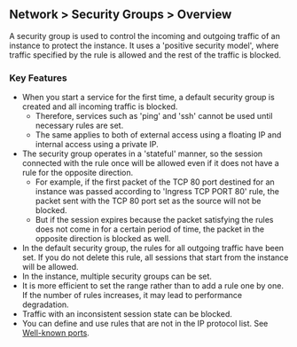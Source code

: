 ## Network > Security Groups > Overview

A security group is used to control the incoming and outgoing traffic of an instance to protect the instance. It uses a 'positive security model', where traffic specified by the rule is allowed and the rest of the traffic is blocked.

### Key Features
- When you start a service for the first time, a default security group is created and all incoming traffic is blocked.
  - Therefore, services such as 'ping' and 'ssh' cannot be used until necessary rules are set.
  - The same applies to both of external access using a floating IP and internal access using a private IP.
- The security group operates in a 'stateful' manner, so the session connected with the rule once will be allowed even if it does not have a rule for the opposite direction.
  - For example, if the first packet of the TCP 80 port destined for an instance was passed according to 'Ingress TCP PORT 80' rule, the packet sent with the TCP 80 port set as the source will not be blocked.
  - But if the session expires because the packet satisfying the rules does not come in for a certain period of time, the packet in the opposite direction is blocked as well.
- In the default security group, the rules for all outgoing traffic have been set. If you do not delete this rule, all sessions that start from the instance will be allowed.
- In the instance, multiple security groups can be set.
- It is more efficient to set the range rather than to add a rule one by one. If the number of rules increases, it may lead to performance degradation.
- Traffic with an inconsistent session state can be blocked.
- You can define and use rules that are not in the IP protocol list. See [Well-known ports](https://en.wikipedia.org/wiki/List_of_TCP_and_UDP_port_numbers).

